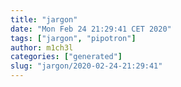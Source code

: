 ```yaml
---
title: "jargon"
date: "Mon Feb 24 21:29:41 CET 2020"
tags: ["jargon", "pipotron"]
author: m1ch3l
categories: ["generated"]
slug: "jargon/2020-02-24-21:29:41"
---
```




